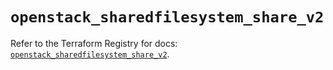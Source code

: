 # `openstack_sharedfilesystem_share_v2`

Refer to the Terraform Registry for docs: [`openstack_sharedfilesystem_share_v2`](https://registry.terraform.io/providers/terraform-provider-openstack/openstack/3.0.0/docs/resources/sharedfilesystem_share_v2).
